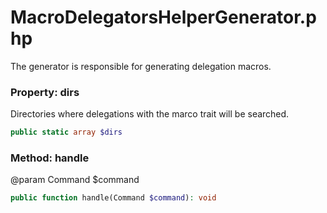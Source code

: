 # MacroDelegatorsHelperGenerator.php

The generator is responsible for generating delegation macros.

### Property: dirs
Directories where delegations with the marco trait will be searched.
```php
public static array $dirs
```

### Method: handle
@param Command $command
```php
public function handle(Command $command): void
```
